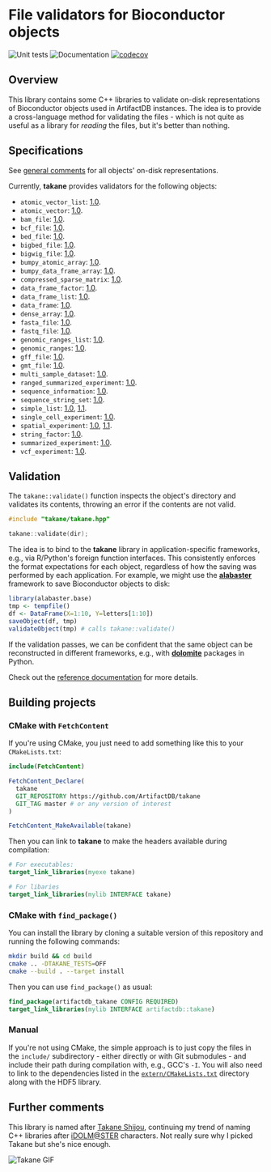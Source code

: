 # File validators for Bioconductor objects 

![Unit tests](https://github.com/ArtifactDB/takane/actions/workflows/run-tests.yaml/badge.svg)
![Documentation](https://github.com/ArtifactDB/takane/actions/workflows/doxygenate.yaml/badge.svg)
[![codecov](https://codecov.io/gh/ArtifactDB/takane/branch/master/graph/badge.svg?token=J3dxS3MtT1)](https://codecov.io/gh/ArtifactDB/takane)

## Overview

This library contains some C++ libraries to validate on-disk representations of Bioconductor objects used in ArtifactDB instances.
The idea is to provide a cross-language method for validating the files - 
which is not quite as useful as a library for _reading_ the files, but it's better than nothing.

## Specifications

See [general comments](https://github.com/ArtifactDB/takane/tree/gh-pages/docs/specifications/_general.md) for all objects' on-disk representations.

Currently, **takane** provides validators for the following objects:

- `atomic_vector_list`:
  [1.0](https://github.com/ArtifactDB/takane/tree/gh-pages/docs/specifications/atomic_vector_list/1.0.md).
- `atomic_vector`:
  [1.0](https://github.com/ArtifactDB/takane/tree/gh-pages/docs/specifications/atomic_vector/1.0.md).
- `bam_file`:
  [1.0](https://github.com/ArtifactDB/takane/tree/gh-pages/docs/specifications/bam_file/1.0.md).
- `bcf_file`:
  [1.0](https://github.com/ArtifactDB/takane/tree/gh-pages/docs/specifications/bcf_file/1.0.md).
- `bed_file`:
  [1.0](https://github.com/ArtifactDB/takane/tree/gh-pages/docs/specifications/bed_file/1.0.md).
- `bigbed_file`:
  [1.0](https://github.com/ArtifactDB/takane/tree/gh-pages/docs/specifications/bigbed_file/1.0.md).
- `bigwig_file`:
  [1.0](https://github.com/ArtifactDB/takane/tree/gh-pages/docs/specifications/bigwig_file/1.0.md).
- `bumpy_atomic_array`:
  [1.0](https://github.com/ArtifactDB/takane/tree/gh-pages/docs/specifications/bumpy_atomic_array/1.0.md).
- `bumpy_data_frame_array`:
  [1.0](https://github.com/ArtifactDB/takane/tree/gh-pages/docs/specifications/bumpy_data_frame_array/1.0.md).
- `compressed_sparse_matrix`:
  [1.0](https://github.com/ArtifactDB/takane/tree/gh-pages/docs/specifications/compressed_sparse_matrix/1.0.md).
- `data_frame_factor`:
  [1.0](https://github.com/ArtifactDB/takane/tree/gh-pages/docs/specifications/data_frame_factor/1.0.md).
- `data_frame_list`:
  [1.0](https://github.com/ArtifactDB/takane/tree/gh-pages/docs/specifications/data_frame_list/1.0.md).
- `data_frame`:
  [1.0](https://github.com/ArtifactDB/takane/tree/gh-pages/docs/specifications/data_frame/1.0.md).
- `dense_array`:
  [1.0](https://github.com/ArtifactDB/takane/tree/gh-pages/docs/specifications/dense_array/1.0.md).
- `fasta_file`:
  [1.0](https://github.com/ArtifactDB/takane/tree/gh-pages/docs/specifications/fasta_file/1.0.md).
- `fastq_file`:
  [1.0](https://github.com/ArtifactDB/takane/tree/gh-pages/docs/specifications/fastq_file/1.0.md).
- `genomic_ranges_list`:
  [1.0](https://github.com/ArtifactDB/takane/tree/gh-pages/docs/specifications/genomic_ranges_list/1.0.md).
- `genomic_ranges`:
  [1.0](https://github.com/ArtifactDB/takane/tree/gh-pages/docs/specifications/genomic_ranges/1.0.md).
- `gff_file`:
  [1.0](https://github.com/ArtifactDB/takane/tree/gh-pages/docs/specifications/gff_file/1.0.md).
- `gmt_file`:
  [1.0](https://github.com/ArtifactDB/takane/tree/gh-pages/docs/specifications/gmt_file/1.0.md).
- `multi_sample_dataset`:
  [1.0](https://github.com/ArtifactDB/takane/tree/gh-pages/docs/specifications/multi_sample_dataset/1.0.md).
- `ranged_summarized_experiment`:
  [1.0](https://github.com/ArtifactDB/takane/tree/gh-pages/docs/specifications/ranged_summarized_experiment/1.0.md).
- `sequence_information`:
  [1.0](https://github.com/ArtifactDB/takane/tree/gh-pages/docs/specifications/sequence_information/1.0.md).
- `sequence_string_set`:
  [1.0](https://github.com/ArtifactDB/takane/tree/gh-pages/docs/specifications/sequence_string_set/1.0.md).
- `simple_list`:
  [1.0](https://github.com/ArtifactDB/takane/tree/gh-pages/docs/specifications/simple_list/1.0.md),
  [1.1](https://github.com/ArtifactDB/takane/tree/gh-pages/docs/specifications/simple_list/1.1.md).
- `single_cell_experiment`:
  [1.0](https://github.com/ArtifactDB/takane/tree/gh-pages/docs/specifications/single_cell_experiment/1.0.md).
- `spatial_experiment`:
  [1.0](https://github.com/ArtifactDB/takane/tree/gh-pages/docs/specifications/spatial_experiment/1.0.md),
  [1.1](https://github.com/ArtifactDB/takane/tree/gh-pages/docs/specifications/spatial_experiment/1.1.md).
- `string_factor`:
  [1.0](https://github.com/ArtifactDB/takane/tree/gh-pages/docs/specifications/string_factor/1.0.md).
- `summarized_experiment`:
  [1.0](https://github.com/ArtifactDB/takane/tree/gh-pages/docs/specifications/summarized_experiment/1.0.md).
- `vcf_experiment`:
  [1.0](https://github.com/ArtifactDB/takane/tree/gh-pages/docs/specifications/vcf_experiment/1.0.md).

## Validation

The `takane::validate()` function inspects the object's directory and validates its contents, throwing an error if the contents are not valid.

```cpp
#include "takane/takane.hpp"

takane::validate(dir);
```

The idea is to bind to the **takane** library in application-specific frameworks, e.g., via R/Python's foreign function interfaces.
This consistently enforces the format expectations for each object, regardless of how the saving was performed by each application.
For example, we might use the [**alabaster**](https://github.com/ArtifactDB/alabaster.base) framework to save Bioconductor objects to disk:

```r
library(alabaster.base)
tmp <- tempfile()
df <- DataFrame(X=1:10, Y=letters[1:10])
saveObject(df, tmp)
validateObject(tmp) # calls takane::validate()
```

If the validation passes, we can be confident that the same object can be reconstructed in different frameworks, 
e.g., with [**dolomite**](https://github.com/ArtifactDB/dolomite-base) packages in Python.

Check out the [reference documentation](https://artifactdb.github.io/takane/) for more details.

## Building projects

### CMake with `FetchContent`

If you're using CMake, you just need to add something like this to your `CMakeLists.txt`:

```cmake
include(FetchContent)

FetchContent_Declare(
  takane 
  GIT_REPOSITORY https://github.com/ArtifactDB/takane
  GIT_TAG master # or any version of interest
)

FetchContent_MakeAvailable(takane)
```

Then you can link to **takane** to make the headers available during compilation:

```cmake
# For executables:
target_link_libraries(myexe takane)

# For libaries
target_link_libraries(mylib INTERFACE takane)
```

### CMake with `find_package()`

You can install the library by cloning a suitable version of this repository and running the following commands:

```sh
mkdir build && cd build
cmake .. -DTAKANE_TESTS=OFF
cmake --build . --target install
```

Then you can use `find_package()` as usual:

```cmake
find_package(artifactdb_takane CONFIG REQUIRED)
target_link_libraries(mylib INTERFACE artifactdb::takane)
```

### Manual

If you're not using CMake, the simple approach is to just copy the files in the `include/` subdirectory - 
either directly or with Git submodules - and include their path during compilation with, e.g., GCC's `-I`.
You will also need to link to the dependencies listed in the [`extern/CMakeLists.txt`](extern/CMakeLists.txt) directory along with the HDF5 library.

## Further comments

This library is named after [Takane Shijou](https://myanimelist.net/character/40012/Takane_Shijou),
continuing my trend of naming C++ libraries after [iDOLM@STER](https://myanimelist.net/anime/10278/The_iDOLMSTER) characters.
Not really sure why I picked Takane but she's nice enough.

![Takane GIF](https://64.media.tumblr.com/17ecbb29ab7ed3328ed854c1b02e0eec/tumblr_o49c7i4jUu1th93f0o1_540.gif)
